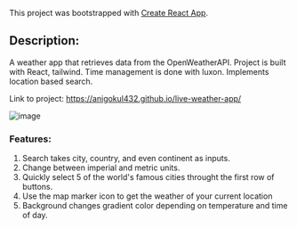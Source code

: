 This project was bootstrapped with [Create React App](https://github.com/facebook/create-react-app).

## Description:
A weather app that retrieves data from the OpenWeatherAPI. Project is built with React, tailwind. Time management is done with luxon. Implements location based search.

Link to project: https://anigokul432.github.io/live-weather-app/

![image](https://user-images.githubusercontent.com/10840539/186036498-9ca99870-b8f4-4a8b-8840-7317a49d1e05.png|width=300)

### Features:
1. Search takes city, country, and even continent as inputs.
2. Change between imperial and metric units.
3. Quickly select 5 of the world's famous cities throught the first row of buttons.
4. Use the map marker icon to get the weather of your current location
5. Background changes gradient color depending on temperature and time of day.
